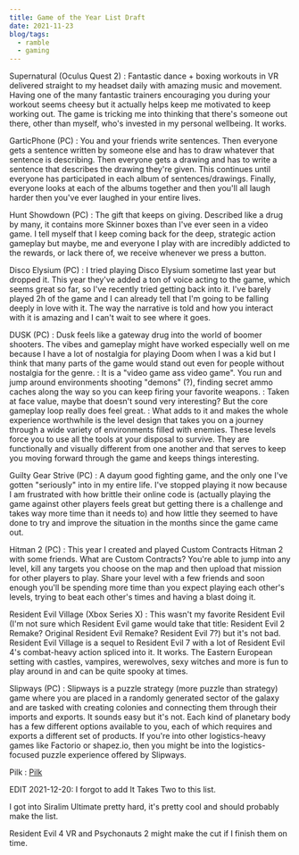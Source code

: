 ```yaml
---
title: Game of the Year List Draft
date: 2021-11-23
blog/tags:
  - ramble
  - gaming
---
```


Supernatural (Oculus Quest 2) : Fantastic dance + boxing workouts in VR delivered straight to my headset daily with amazing music and movement. Having one of the many fantastic trainers encouraging you during your workout seems cheesy but it actually helps keep me motivated to keep working out. The game is tricking me into thinking that there's someone out there, other than myself, who's invested in my personal wellbeing. It works.

GarticPhone (PC) : You and your friends write sentences. Then everyone gets a sentence written by someone else and has to draw whatever that sentence is describing. Then everyone gets a drawing and has to write a sentence that describes the drawing they're given. This continues until everyone has participated in each album of sentences/drawings. Finally, everyone looks at each of the albums together and then you'll all laugh harder then you've ever laughed in your entire lives.

Hunt Showdown (PC) : The gift that keeps on giving. Described like a drug by many, it contains more Skinner boxes than I've ever seen in a video game. I tell myself that I keep coming back for the deep, strategic action gameplay but maybe, me and everyone I play with are incredibly addicted to the rewards, or lack there of, we receive whenever we press a button.

Disco Elysium (PC) : I tried playing Disco Elysium sometime last year but dropped it. This year they've added a ton of voice acting to the game, which seems great so far, so I've recently tried getting back into it. I've barely played 2h of the game and I can already tell that I'm going to be falling deeply in love with it. The way the narrative is told and how you interact with it is amazing and I can't wait to see where it goes.

DUSK (PC) : Dusk feels like a gateway drug into the world of boomer shooters. The vibes and gameplay might have worked especially well on me because I have a lot of nostalgia for playing Doom when I was a kid but I think that many parts of the game would stand out even for people without nostalgia for the genre. : It is a "video game ass video game". You run and jump around environments shooting "demons" (?), finding secret ammo caches along the way so you can keep firing your favorite weapons. : Taken at face value, maybe that doesn't sound very interesting? But the core gameplay loop really does feel great. : What adds to it and makes the whole experience worthwhile is the level design that takes you on a journey through a wide variety of environments filled with enemies. These levels force you to use all the tools at your disposal to survive. They are functionally and visually different from one another and that serves to keep you moving forward through the game and keeps things interesting.

Guilty Gear Strive (PC) : A dayum good fighting game, and the only one I've gotten "seriously" into in my entire life. I've stopped playing it now because I am frustrated with how brittle their online code is (actually playing the game against other players feels great but getting there is a challenge and takes way more time than it needs to) and how little they seemed to have done to try and improve the situation in the months since the game came out.

Hitman 2 (PC) : This year I created and played Custom Contracts Hitman 2 with some friends. What are Custom Contracts? You're able to jump into any level, kill any targets you choose on the map and then upload that mission for other players to play. Share your level with a few friends and soon enough you'll be spending more time than you expect playing each other's levels, trying to beat each other's times and having a blast doing it.

Resident Evil Village (Xbox Series X) : This wasn't my favorite Resident Evil (I'm not sure which Resident Evil game would take that title: Resident Evil 2 Remake? Original Resident Evil Remake? Resident Evil 7?) but it's not bad. Resident Evil Village is a sequel to Resident Evil 7 with a lot of Resident Evil 4's combat-heavy action spliced into it. It works. The Eastern European setting with castles, vampires, werewolves, sexy witches and more is fun to play around in and can be quite spooky at times.

Slipways (PC) : Slipways is a puzzle strategy (more puzzle than strategy) game where you are placed in a randomly generated sector of the galaxy and are tasked with creating colonies and connecting them through their imports and exports. It sounds easy but it's not. Each kind of planetary body has a few different options available to you, each of which requires and exports a different set of products. If you're into other logistics-heavy games like Factorio or shapez.io, then you might be into the logistics-focused puzzle experience offered by Slipways.

Pilk : [Pilk](/pilk)

EDIT 2021-12-20: I forgot to add It Takes Two to this list.

I got into Siralim Ultimate pretty hard, it's pretty cool and should probably make the list.

Resident Evil 4 VR and Psychonauts 2 might make the cut if I finish them on time.
